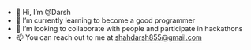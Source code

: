 - 👋 Hi, I’m @Darsh
- 🌱 I’m currently learning to become a good programmer
- 💞️ I’m looking to collaborate with people and participate in hackathons
- 📫 You can reach out to me at shahdarsh855@gmail.com

<!---
convoluted-turtle/convoluted-turtle is a ✨ special ✨ repository because its `README.md` (this file) appears on your GitHub profile.
You can click the Preview link to take a look at your changes.
--->
